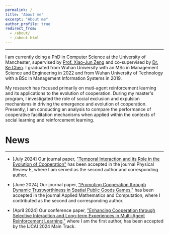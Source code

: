 ```yaml
---
permalink: /
title: "About me"
excerpt: "About me"
author_profile: true
redirect_from: 
  - /about/
  - /about.html
---
```

---

I am currently doing a PhD  in Computer Science at the University of Manchester, supervised by [Prof. Xiao-Jun Zeng](https://scholar.google.co.uk/citations?user=jb-bYtIAAAAJ&hl=en) and co-supervised by [Dr. Ke Chen](https://scholar.google.co.uk/citations?user=-pGdSi4AAAAJ&hl=en). I graduated from Wuhan University with an MSc in Management Science and Engineering in 2022 and from Wuhan University of Technology with a BSc in Management Information Systems in 2019.


My research has focused primarily on muti-agent reinforcement learning and its applications to the evolution of cooperation. During my master's program, I investigated the role of social exclusion and expulsion mechanisms in driving the emergence and evolution of cooperation. Presently, I am conducting an analysis to compare the performance of cooperative facilitation mechanisms when applied within the contexts of social learning and reinforcement learning.



News
======
---
- [July 2024] Our journal paper, ["Temporal Interaction and its Role in the Evolution of Cooperation"](https://journals.aps.org/pre/accepted/67076Rd3Df614f2b45453702d140f8d4b93fa0d86) has been accepted in the journal Physical Review E, where I am served as the second author and corresponding author.

- [June 2024] Our journal paper, ["Promoting Cooperation through Dynamic Trustworthiness in Spatial Public Goods Games,"](https://www.sciencedirect.com/science/article/pii/S0096300324003643) has been accepted in the journal Applied Mathematics and Computation, where I contributed as the second and corresponding author.

- [April 2024] Our conference paper, ["Enhancing Cooperation through Selective Interaction and Long-term Experiences in Multi-Agent Reinforcement Learning,"](https://arxiv.org/abs/2405.02654) where I am the first author, has been accepted by the IJCAI 2024 Main Track.
  
<!-- - [January 2024] Our under-review paper titled ["Temporal Interaction and its Role in the Evolution of Cooperation"](https://arxiv.org/abs/2401.11782) is now available on arXiv. I contributed as the second and corresponding author. -->
  
<!-- - [August 2023] My first-authored journal paper ["Reputation-based Interaction Promotes Cooperation with Reinforcement Learning"](https://ieeexplore.ieee.org/document/10215365) has been accepted for publication in IEEE Transactions on Evolutionary Computation. -->